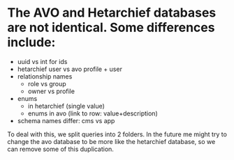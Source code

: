 # The AVO and Hetarchief databases are not identical. Some differences include:

* uuid vs int for ids
* hetarchief user vs avo profile + user
* relationship names
	* role vs group
	* owner vs profile
* enums
	* in hetarchief (single value)
	* enums in avo (link to row: value+description)
* schema names differ: cms vs app

To deal with this, we split queries into 2 folders. In the future me might try to change the avo database to be more like the hetarchief database, so we can
remove some of this duplication.

